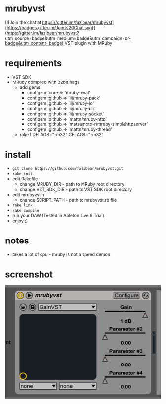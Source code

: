 # mrubyvst

[![Join the chat at https://gitter.im/fazibear/mrubyvst](https://badges.gitter.im/Join%20Chat.svg)](https://gitter.im/fazibear/mrubyvst?utm_source=badge&utm_medium=badge&utm_campaign=pr-badge&utm_content=badge)
VST plugin with MRuby

# requirements
- VST SDK
- MRuby complied with 32bit flags
  - add gems
    - conf.gem :core => 'mruby-eval'
    - conf.gem :github => 'iij/mruby-pack'
    - conf.gem :github => 'iij/mruby-io'
    - conf.gem :github => 'iij/mruby-dir'
    - conf.gem :github => 'iij/mruby-socket'
    - conf.gem :github => 'mattn/mruby-http'
    - conf.gem :github => 'matsumoto-r/mruby-simplehttpserver'
    - conf.gem :github => 'mattn/mruby-thread'
  - rake LDFLAGS="-m32" CFLAGS="-m32"

# install
- `git clone https://github.com/fazibear/mrubyvst.git`
- `rake init`
- edit Rakefile
  - change MRUBY_DIR - path to MRuby root directory
  - change VST_SDK_DIR - path to VST SDK root directory
- edit mrubyvst.h
  - change SCRIPT_PATH - path to mrubyvst.rb file
- `rake link`
- `rake compile`
- run your DAW (Tested in Ableton Live 9 Trial)
- enjoy ;)

# notes
- takes a lot of cpu - mruby is not a speed demon

# screenshot
![](/screenshot.png?raw=true "screenshot")
